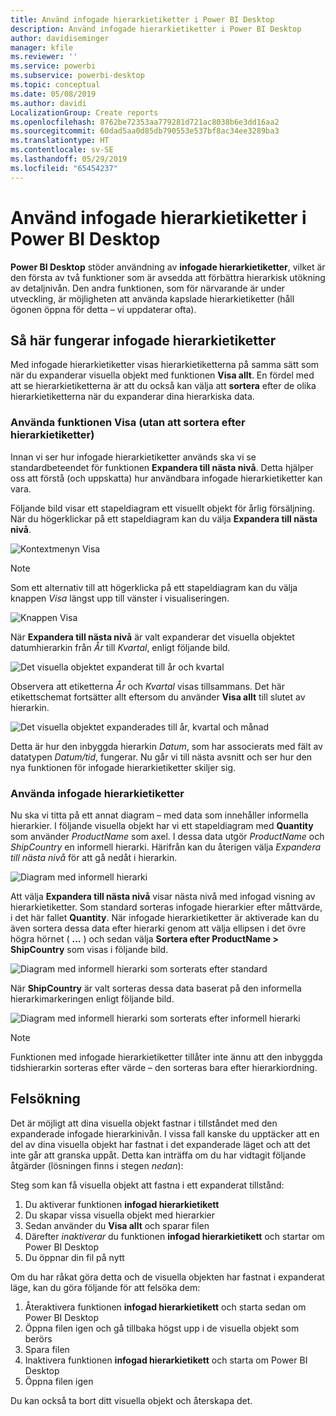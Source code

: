 ```yaml
---
title: Använd infogade hierarkietiketter i Power BI Desktop
description: Använd infogade hierarkietiketter i Power BI Desktop
author: davidiseminger
manager: kfile
ms.reviewer: ''
ms.service: powerbi
ms.subservice: powerbi-desktop
ms.topic: conceptual
ms.date: 05/08/2019
ms.author: davidi
LocalizationGroup: Create reports
ms.openlocfilehash: 8762be72353aa779281d721ac8038b6e3dd16aa2
ms.sourcegitcommit: 60dad5aa0d85db790553e537bf8ac34ee3289ba3
ms.translationtype: HT
ms.contentlocale: sv-SE
ms.lasthandoff: 05/29/2019
ms.locfileid: "65454237"
---
```

# <a name="use-inline-hierarchy-labels-in-power-bi-desktop"></a>Använd infogade hierarkietiketter i Power BI Desktop
**Power BI Desktop** stöder användning av **infogade hierarkietiketter**, vilket är den första av två funktioner som är avsedda att förbättra hierarkisk utökning av detaljnivån. Den andra funktionen, som för närvarande är under utveckling, är möjligheten att använda kapslade hierarkietiketter (håll ögonen öppna för detta – vi uppdaterar ofta).   

## <a name="how-inline-hierarchy-labels-work"></a>Så här fungerar infogade hierarkietiketter
Med infogade hierarkietiketter visas hierarkietiketterna på samma sätt som när du expanderar visuella objekt med funktionen **Visa allt**. En fördel med att se hierarkietiketterna är att du också kan välja att **sortera** efter de olika hierarkietiketterna när du expanderar dina hierarkiska data.

### <a name="using-the-built-in-expand-feature-without-sorting-by-hierarchy-labels"></a>Använda funktionen Visa (utan att sortera efter hierarkietiketter)
Innan vi ser hur infogade hierarkietiketter används ska vi se standardbeteendet för funktionen **Expandera till nästa nivå**. Detta hjälper oss att förstå (och uppskatta) hur användbara infogade hierarkietiketter kan vara.

Följande bild visar ett stapeldiagram ett visuellt objekt för årlig försäljning. När du högerklickar på ett stapeldiagram kan du välja **Expandera till nästa nivå**.

![Kontextmenyn Visa](media/desktop-inline-hierarchy-labels/desktop-inline-hierarchy-labels-menu.png)

> [!NOTE]
> Som ett alternativ till att högerklicka på ett stapeldiagram kan du välja knappen *Visa* längst upp till vänster i visualiseringen.

  ![Knappen Visa](media/desktop-inline-hierarchy-labels/desktop-inline-hierarchy-labels-expand-button-finger.png)


När **Expandera till nästa nivå** är valt expanderar det visuella objektet datumhierarkin från *År* till *Kvartal*, enligt följande bild.

![Det visuella objektet expanderat till år och kvartal](media/desktop-inline-hierarchy-labels/desktop-inline-hierarchy-labels-qty-year-quarter.png)

Observera att etiketterna *År* och *Kvartal* visas tillsammans. Det här etikettschemat fortsätter allt eftersom du använder **Visa allt** till slutet av hierarkin.

![Det visuella objektet expanderades till år, kvartal och månad](media/desktop-inline-hierarchy-labels/desktop-inline-hierarchy-labels-qty-year-quarter-month.png)

Detta är hur den inbyggda hierarkin *Datum*, som har associerats med fält av datatypen *Datum/tid*, fungerar. Nu går vi till nästa avsnitt och ser hur den nya funktionen för infogade hierarkietiketter skiljer sig.

### <a name="using-inline-hierarchy-labels"></a>Använda infogade hierarkietiketter
Nu ska vi titta på ett annat diagram – med data som innehåller informella hierarkier. I följande visuella objekt har vi ett stapeldiagram med **Quantity** som använder *ProductName* som axel. I dessa data utgör *ProductName* och *ShipCountry* en informell hierarki. Härifrån kan du återigen välja *Expandera till nästa nivå* för att gå nedåt i hierarkin.

![Diagram med informell hierarki](media/desktop-inline-hierarchy-labels/desktop-inline-hierarchy-labels-informal-top-expand.png)

Att välja **Expandera till nästa nivå** visar nästa nivå med infogad visning av hierarkietiketter. Som standard sorteras infogade hierarkier efter måttvärde, i det här fallet **Quantity**. När infogade hierarkietiketter är aktiverade kan du även sortera dessa data efter hierarki genom att välja ellipsen i det övre högra hörnet ( **...** ) och sedan välja **Sortera efter ProductName > ShipCountry** som visas i följande bild.

![Diagram med informell hierarki som sorterats efter standard](media/desktop-inline-hierarchy-labels/desktop-inline-hierarchy-labels-informal-sort-quantity.png)

När **ShipCountry** är valt sorteras dessa data baserat på den informella hierarkimarkeringen enligt följande bild.

![Diagram med informell hierarki som sorterats efter informell hierarki](media/desktop-inline-hierarchy-labels/desktop-inline-hierarchy-labels-informal-sorted.png)

> [!NOTE]
> Funktionen med infogade hierarkietiketter tillåter inte ännu att den inbyggda tidshierarkin sorteras efter värde – den sorteras bara efter hierarkiordning.
> 
> 

## <a name="troubleshooting"></a>Felsökning
Det är möjligt att dina visuella objekt fastnar i tillståndet med den expanderade infogade hierarkinivån. I vissa fall kanske du upptäcker att en del av dina visuella objekt har fastnat i det expanderade läget och att det inte går att granska uppåt. Detta kan inträffa om du har vidtagit följande åtgärder (lösningen finns i stegen *nedan*):

Steg som kan få visuella objekt att fastna i ett expanderat tillstånd:

1. Du aktiverar funktionen **infogad hierarkietikett**
2. Du skapar vissa visuella objekt med hierarkier
3. Sedan använder du **Visa allt** och sparar filen
4. Därefter *inaktiverar* du funktionen **infogad hierarkietikett** och startar om Power BI Desktop
5. Du öppnar din fil på nytt

Om du har råkat göra detta och de visuella objekten har fastnat i expanderat läge, kan du göra följande för att felsöka dem:

1. Återaktivera funktionen **infogad hierarkietikett** och starta sedan om Power BI Desktop
2. Öppna filen igen och gå tillbaka högst upp i de visuella objekt som berörs
3. Spara filen
4. Inaktivera funktionen **infogad hierarkietikett** och starta om Power BI Desktop
5. Öppna filen igen

Du kan också ta bort ditt visuella objekt och återskapa det.

